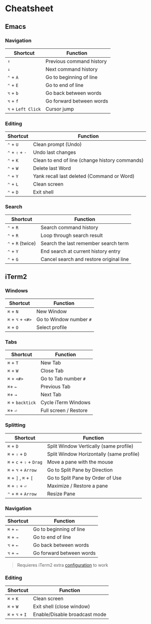 # Cheatsheet

## Emacs

### Navigation

| Shortcut                 | Function                                 |
| ------------------------ | ---------------------------------------- |
| `↑`                      | Previous command history                 |
| `↓`                      | Next command history                     |
| `⌃` + `A`                | Go to beginning of line                  |
| `⌃` + `E`                | Go to end of line                        |
| `⌥` + `b`                | Go back between words                    |
| `⌥` + `f`                | Go forward between words                 |
| `⌥` + `Left Click`       | Cursor jump                              |

### Editing

| Shortcut                 | Function                                       |
| ------------------------ | ---------------------------------------------- |
| `⌃` + `U`                | Clean prompt (Undo)                            |
| `⌃` + `⇧` + `-`          | Undo last changes                              |
| `⌃` + `K`                | Clean to end of line (change history commands) |
| `⌃` + `W`                | Delete last Word                               |
| `⌃` + `Y`                | Yank recall last deleted (Command or Word)     |
| `⌃` + `L`                | Clean screen                                   |
| `⌃` + `D`                | Exit shell                                     |

### Search

| Shortcut                 | Function                                 |
| ------------------------ | ---------------------------------------- |
| `⌃` + `R`                | Search command history                   |
| `⌃` + `R`                | Loop through search result               |
| `⌃` + `R` (twice)        | Search the last remember search term     |
| `⌃` + `Y`                | End search at current history entry      |
| `⌃` + `G`                | Cancel search and restore original line  |

## iTerm2

### Windows

| Shortcut                | Function                      |
| ----------------------- | ----------------------------- |
| `⌘` + `N`               | New Window                    |
| `⌘` + `⌥` + `<#>`       | Go to Window number `#`       |
| `⌘` + `O`               | Select profile                |

### Tabs

| Shortcut                | Function              |
| ----------------------- | --------------------- |
| `⌘` + `T`               | New Tab               |
| `⌘` + `W`               | Close Tab             |
| `⌘` + `<#>`             | Go to Tab number `#`  |
| `⌘`+ `←`                | Previous Tab          |
| `⌘`+ `→`                | Next Tab              |
| `⌘` + `backtick`        | Cycle iTerm Windows   |
| `⌘`+ `⏎`                | Full screen / Restore |

### Splitting

| Shortcut                 | Function                                 |
| ------------------------ | ---------------------------------------- |
| `⌘` + `D`                | Split Window Vertically (same profile)   |
| `⌘` + `⇧` + `D`          | Split Window Horizontally (same profile) |
| `⌘` + `c` + `⇧` + `Drag` | Move a pane with the mouse               |
| `⌘` + `⌥` + `Arrow`      | Go to Split Pane by Direction            |
| `⌘` + `]` , `⌘` + `[`    | Go to Split Pane by Order of Use         |
| `⌘` + `⇧` + `⏎`          | Maximize / Restore a pane                |
| `⌃` + `⌘` + `Arrow`      | Resize Pane                              |

### Navigation

| Shortcut                 | Function                                 |
| ------------------------ | ---------------------------------------- |
| `⌘` + `←`                | Go to beginning of line                  |
| `⌘` + `→`                | Go to end of line                        |
| `⌥` + `←`                | Go back between words                    |
| `⌥` + `→`                | Go forward between words                 |

> Requieres iTerm2 extra [configuration](https://coderwall.com/p/h6yfda/use-and-to-jump-forwards-backwards-words-in-iterm-2-on-os-x) to work

### Editing

| Shortcut                 | Function                                       |
| ------------------------ | ---------------------------------------------- |
| `⌘` + `K`                | Clean screen                                   |
| `⌘` + `W`                | Exit shell (close window)                      |
| `⌘` + `⌥` + `I`          | Enable/Disable broadcast mode                  |
